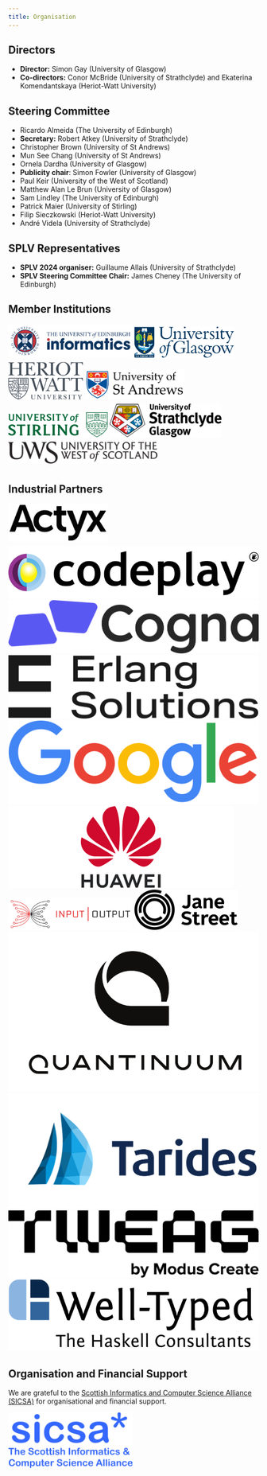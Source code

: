 ```yaml
---
title: Organisation
---
```


## Directors

- **Director:** Simon Gay (University of Glasgow)
- **Co-directors:** Conor McBride (University of Strathclyde) and Ekaterina Komendantskaya (Heriot-Watt University)

## Steering Committee

- Ricardo Almeida (The University of Edinburgh)
- **Secretary:** Robert Atkey (University of Strathclyde)
- Christopher Brown (University of St Andrews)
- Mun See Chang (University of St Andrews)
- Ornela Dardha (University of Glasgow)
- **Publicity chair**: Simon Fowler (University of Glasgow)
- Paul Keir (University of the West of Scotland)
- Matthew Alan Le Brun (University of Glasgow)
- Sam Lindley (The University of Edinburgh)
- Patrick Maier (University of Stirling)
- Filip Sieczkowski (Heriot-Watt University)
- André Videla (University of Strathclyde)

## SPLV Representatives

- **SPLV 2024 organiser:** Guillaume Allais (University of Strathclyde)
- **SPLV Steering Committee Chair:** James Cheney (The University of Edinburgh)

## Member Institutions


<div class="logos">
<a href="https://www.ed.ac.uk/"><img style="padding-bottom:6px; width:250px;" src="/assets/img/logos/edinburgh.jpg" alt="University of Edinburgh"/></a>
<a href="https://www.gla.ac.uk/"><img style="padding-bottom:6px; width:200px;" src="/assets/img/logos/glasgow.png" alt="University of Glasgow"/></a>
<a href="https://www.hw.ac.uk/"><img style="padding-bottom:6px; width:150px;" src="/assets/img/logos/heriot-watt.png" alt="Heriot-Watt University"/></a>
<a href="https://www.st-andrews.ac.uk/"><img style="padding-bottom:6px; width:200px;" src="/assets/img/logos/st-andrews.png" alt="University of St Andrews"/></a>
<a href="https://www.stirling.ac.uk/"><img style="padding-bottom:6px; width:200px;" src="/assets/img/logos/stirling.svg" alt="University of Stirling"/></a>
<a href="https://www.strath.ac.uk/"><img style="padding-bottom:6px; width:225px;" src="/assets/img/logos/strathclyde.jpg" alt="University of Strathclyde"/></a>
<a href="https://www.uws.ac.uk/"><img style="padding-bottom:6px; width:300px;" src="/assets/img/logos/uws.png" alt="University of the West of Scotland"/></a>
</div>


## Industrial Partners

<div class="logos">
<a href="https://www.actyx.com/"><img style="padding-bottom:6px; width:200px;" src="/assets/img/logos/logo_actyx.svg" alt="Actyx Logo"/></a>
<a href="https://codeplay.com/"><img src="/assets/img/logos/logo_codeplay.svg" alt="Codeplay Logo"/></a>
<a href="https://cogna.co/"><img src="/assets/img/logos/logo_cogna.svg" alt="Cogna Logo"/></a>
<a href="https://www.erlang-solutions.com/"><img src="/assets/img/logos/logo_erlang.svg" alt="Erlang Solutions Logo"/></a>
<a href="https://www.google.com/"><img src="/assets/img/logos/logo_google.svg" alt="Google Logo"/></a>
<a href="https://www.huawei.com/"><img src="/assets/img/logos/logo_huawei.svg" alt="Huawei Logo"/></a>
<a href="https://iog.io/"><img style="width:250px;" src="/assets/img/logos/logo_iog.svg" alt="Input Output Global Logo"/></a>
<a href="https://www.janestreet.com/"><img src="/assets/img/logos/logo_janest.svg" alt="Jane Street Capital Logo"/></a>
<a href="https://www.quantinuum.com/"><img src="/assets/img/logos/logo_quantinuum.svg" alt="Quantinuum Logo"/></a>
<a href="https://www.tarides.com/"><img src="/assets/img/logos/logo_tarides.svg" alt="Tarides Logo"/></a>
<a href="https://www.tweag.io/"><img src="/assets/img/logos/logo_tweag.svg" alt="Tweag Logo"/></a>
<a href="https://www.well-typed.com/"><img src="/assets/img/logos/logo_well-typed.svg" alt="Well-Typed Logo"/></a>
</div>

## Organisation and Financial Support

We are grateful to the [Scottish Informatics and Computer Science Alliance (SICSA)](https://sicsa.ac.uk) for organisational and financial support.

<div class="logos">
    <a href="https://sicsa.ac.uk"><img style="width:250px;" src="/assets/img/logos/sicsa.png"/></a>
</div>
